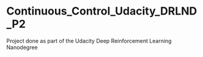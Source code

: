 # Continuous_Control_Udacity_DRLND_P2
Project done as part of the Udacity Deep Reinforcement Learning Nanodegree
